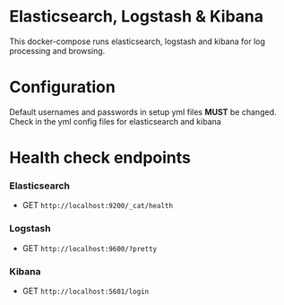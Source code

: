 # Elasticsearch, Logstash & Kibana

This docker-compose runs elasticsearch, logstash and kibana for log processing and browsing.

# Configuration

Default usernames and passwords in setup yml files **MUST** be changed. Check in the yml config files for elasticsearch and kibana

# Health check endpoints

### Elasticsearch 

* GET `http://localhost:9200/_cat/health`

### Logstash

* GET `http://localhost:9600/?pretty`

### Kibana

* GET `http://localhost:5601/login`